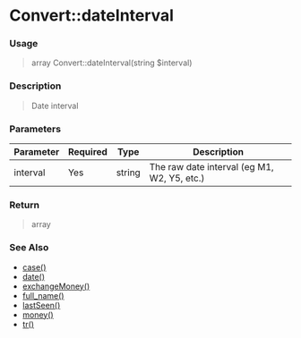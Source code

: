 
# Convert::dateInterval 

### Usage

> array Convert::dateInterval(string $interval)

### Description

> Date interval

### Parameters

Parameter | Required | Type | Description
------------- |------------- |------------- |------------- 
interval | Yes | string | The raw date interval (eg M1, W2, Y5, etc.)

### Return
> array 
### See Also

* [case()](case.md)
* [date()](date.md)
* [exchangeMoney()](exchangemoney.md)
* [full_name()](full_name.md)
* [lastSeen()](lastseen.md)
* [money()](money.md)
* [tr()](tr.md)


